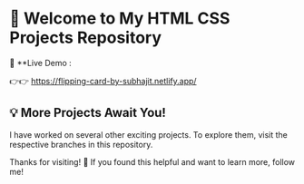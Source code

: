 # 🌟 Welcome to My  HTML CSS Projects Repository  


🔗 **Live Demo :

👉👉  https://flipping-card-by-subhajit.netlify.app/



## 💡 More Projects Await You!  

I have worked on several other exciting projects. To explore them, visit the respective branches in this repository.  

Thanks for visiting! 🌟
If you found this helpful and want to learn more, follow me!
